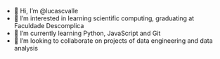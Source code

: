 - 👋 Hi, I’m @lucascvalle
- 👀 I’m interested in learning scientific computing, graduating at Faculdade Descomplica
- 🌱 I’m currently learning Python, JavaScript and Git 
- 💞️ I’m looking to collaborate on projects of data engineering and data analysis

